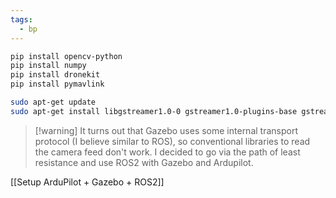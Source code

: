 ```yaml
---
tags:
  - bp
---
```

```bash
pip install opencv-python
pip install numpy
pip install dronekit
pip install pymavlink
```

```bash
sudo apt-get update
sudo apt-get install libgstreamer1.0-0 gstreamer1.0-plugins-base gstreamer1.0-plugins-good gstreamer1.0-plugins-bad gstreamer1.0-plugins-ugly gstreamer1.0-libav gstreamer1.0-doc gstreamer1.0-tools gstreamer1.0-x gstreamer1.0-alsa gstreamer1.0-gl gstreamer1.0-gtk3 gstreamer1.0-qt5 gstreamer1.0-pulseaudio
```

> [!warning] It turns out that Gazebo uses some internal transport protocol (I believe similar to ROS), so conventional libraries to read the camera feed don't work. I decided to go via the path of least resistance and use ROS2 with Gazebo and Ardupilot.

[[Setup ArduPilot + Gazebo + ROS2]]